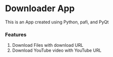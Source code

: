 # Downloader App

This is an App created using Python, pafi, and PyQt

### Features
1. Download Files with download URL
2. Download YouTube video with YouTube URL